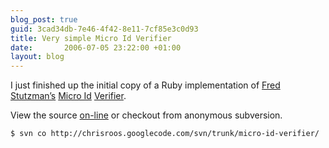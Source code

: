 ```yaml
---
blog_post: true
guid: 3cad34db-7e46-4f42-8e11-7cf85e3c0d93
title: Very simple Micro Id Verifier
date:       2006-07-05 23:22:00 +01:00
layout: blog
---
```


I just finished up the initial copy of a Ruby implementation of [Fred
Stutzman’s](http://chimprawk.blogspot.com/) [Micro
Id](http://www.microid.org/)
[Verifier](http://chimprawk.blogspot.com/2006/06/simple-microid-verifier.html).

View the source
[on-line](http://chrisroos.googlecode.com/svn/trunk/micro-id-verifier/)
or checkout from anonymous subversion.

``` code
$ svn co http://chrisroos.googlecode.com/svn/trunk/micro-id-verifier/
```
